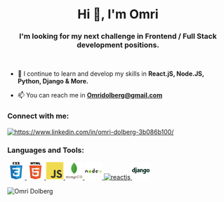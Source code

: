 <h1 align="center">Hi 👋, I'm Omri</h1>
<h3 align="center">I'm looking for my next challenge in Frontend / Full Stack development positions.</h3>

<p align="left"> <a href="https://twitter.com/" target="blank"><img src="https://img.shields.io/twitter/follow/?logo=twitter&style=for-the-badge" alt="" /></a> </p>

- 🌱 I continue to learn and develop my skills in **React.jS, Node.JS, Python, Django & More.**

- 📫 You can reach me in **Omridolberg@gmail.com**

<h3 align="left">Connect with me:</h3>
<p align="left">
<a href="https://www.linkedin.com/in/omri-dolberg-3b086b100/" target="blank"><img align="center" src="https://www.linkedin.com/in/omri-dolberg-3b086b100/master/src/images/icons/Social/linked-in-alt.svg" alt="https://www.linkedin.com/in/omri-dolberg-3b086b100/" height="30" width="40" /></a>
</p>

<h3 align="left">Languages and Tools:</h3>
<p align="left"> 
  <a href="https://www.w3schools.com/css/" target="_blank" rel="noreferrer"> <img src="https://raw.githubusercontent.com/devicons/devicon/master/icons/css3/css3-original-wordmark.svg" alt="css3" width="40" height="40"/> </a> 
  <a href="https://www.w3.org/html/" target="_blank" rel="noreferrer"> <img src="https://raw.githubusercontent.com/devicons/devicon/master/icons/html5/html5-original-wordmark.svg" alt="html5" width="40" height="40"/> </a> 
  <a href="https://developer.mozilla.org/en-US/docs/Web/JavaScript" target="_blank" rel="noreferrer"> <img src="https://raw.githubusercontent.com/devicons/devicon/master/icons/javascript/javascript-original.svg" alt="javascript" width="40" height="40"/> </a> 
  <a href="https://www.mongodb.com/" target="_blank" rel="noreferrer"> <img src="https://raw.githubusercontent.com/devicons/devicon/master/icons/mongodb/mongodb-original-wordmark.svg" alt="mongodb" width="40" height="40"/> </a> 
  <a href="https://nodejs.org" target="_blank" rel="noreferrer"> <img src="https://raw.githubusercontent.com/devicons/devicon/master/icons/nodejs/nodejs-original-wordmark.svg" alt="nodejs" width="40" height="40"/> </a>
  <a href="https://reactjs.org/" target="_blank" rel="noreferrer"> <img src="https://raw.githubusercontent.com/devicons/devicon/master/icons/reactjs/react-original-wordmark.svg" alt="reactjs" width="40" height="40"/> </a>
  <a href="https://www.djangoproject.com/" target="_blank" rel="noreferrer"> <img src="https://raw.githubusercontent.com/devicons/devicon/master/icons/django/django-plain-wordmark.svg" alt="Django" width="40" height="40"/> </a> 
  
</p>

<p><img align="center" src="https://github-readme-stats.vercel.app/api/top-langs?username=Ukiplezet&show_icons=true&locale=en&layout=compact" alt="Omri Dolberg" /></p>

<!---
Ukiplezet/Ukiplezet is a ✨ special ✨ repository because its `README.md` (this file) appears on your GitHub profile.
You can click the Preview link to take a look at your changes.
--->
